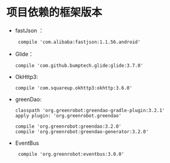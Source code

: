 # 项目依赖的框架版本

* fastJson ：
    ```
     compile 'com.alibaba:fastjson:1.1.56.android'
    ```

* Glide：
    ```
    compile 'com.github.bumptech.glide:glide:3.7.0'
    ```

* OkHttp3:
    ```
    compile 'com.squareup.okhttp3:okhttp:3.6.0'
    ```

* greenDao:
    ```
    classpath 'org.greenrobot:greendao-gradle-plugin:3.2.1'
    apply plugin: 'org.greenrobot.greendao'

    compile 'org.greenrobot:greendao:3.2.0'
    compile 'org.greenrobot:greendao-generator:3.2.0'
    ```

* EventBus
    ```
     compile 'org.greenrobot:eventbus:3.0.0'
    ```
